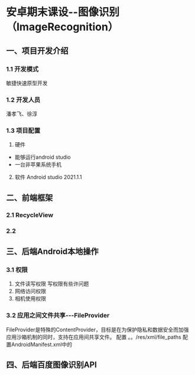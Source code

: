 # 安卓期末课设--图像识别（ImageRecognition）
## 一、项目开发介绍
### 1.1 开发模式
敏捷快速原型开发
### 1.2 开发人员
潘孝飞、徐淳
### 1.3 项目配置
1. 硬件
- 能够运行android studio 
- 一台非苹果系统手机   
   
2. 软件
Android studio 2021.1.1

## 二、前端框架
### 2.1 RecycleView
### 2.2 


## 三、后端Android本地操作
### 3.1 权限
1. 文件读写权限
   写权限有些许问题
2. 网络访问权限
3. 相机使用权限

### 3.2 应用之间文件共享---FileProvider
FileProvider是特殊的ContentProvider，目标是在为保护隐私和数据安全而加强应用沙箱机制的同时，支持在应用间共享文件。
配置 。。/res/xml/file_paths
配置AndroidManifest.xml中的<provider>



## 四、后端百度图像识别API
